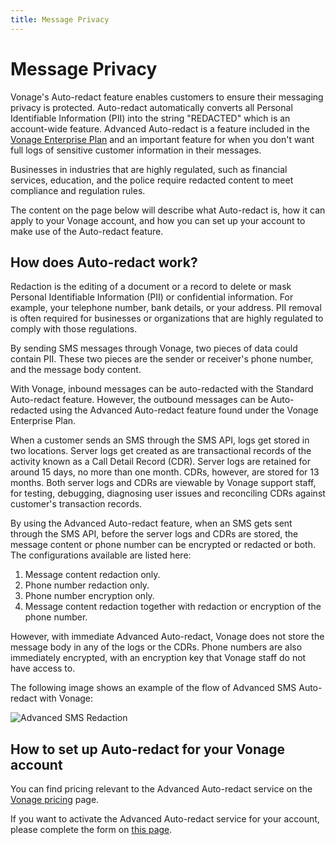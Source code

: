 ```yaml
---
title: Message Privacy
---
```


# Message Privacy

Vonage's Auto-redact feature enables customers to ensure their messaging privacy is protected. Auto-redact automatically converts all Personal Identifiable Information (PII) into the string "REDACTED" which is an account-wide feature. Advanced Auto-redact is a feature included in the [Vonage Enterprise Plan](https://www.vonage.com/communications-apis/enterprise/) and an important feature for when you don't want full logs of sensitive customer information in their messages.

Businesses in industries that are highly regulated, such as financial services, education, and the police require redacted content to meet compliance and regulation rules. 

The content on the page below will describe what Auto-redact is, how it can apply to your Vonage account, and how you can set up your account to make use of the Auto-redact feature.

## How does Auto-redact work?

Redaction is the editing of a document or a record to delete or mask Personal Identifiable Information (PII) or confidential information. For example, your telephone number, bank details, or your address. PII removal is often required for businesses or organizations that are highly regulated to comply with those regulations.

By sending SMS messages through Vonage, two pieces of data could contain PII. These two pieces are the sender or receiver's phone number, and the message body content.

With Vonage, inbound messages can be auto-redacted with the Standard Auto-redact feature. However, the outbound messages can be Auto-redacted using the Advanced Auto-redact feature found under the Vonage Enterprise Plan.

When a customer sends an SMS through the SMS API, logs get stored in two locations. Server logs get created as are transactional records of the activity known as a Call Detail Record (CDR). Server logs are retained for around 15 days, no more than one month. CDRs, however, are stored for 13 months. Both server logs and CDRs are viewable by Vonage support staff, for testing, debugging, diagnosing user issues and reconciling CDRs against customer's transaction records.

By using the Advanced Auto-redact feature, when an SMS gets sent through the SMS API, before the server logs and CDRs are stored, the message content or phone number can be encrypted or redacted or both. The configurations available are listed here:

1. Message content redaction only.
2. Phone number redaction only.
3. Phone number encryption only.
4. Message content redaction together with redaction or encryption of the phone number.

However, with immediate Advanced Auto-redact, Vonage does not store the message body in any of the logs or the CDRs. Phone numbers are also immediately encrypted, with an encryption key that Vonage staff do not have access to.

The following image shows an example of the flow of Advanced SMS Auto-redact with Vonage:

![Advanced SMS Redaction](/assets/images/messaging/sms/advanced_sms_redaction.png)

## How to set up Auto-redact for your Vonage account

You can find pricing relevant to the Advanced Auto-redact service on the [Vonage pricing](https://www.vonage.com/communications-apis/pricing/) page.

If you want to activate the Advanced Auto-redact service for your account, please complete the form on [this page](https://info.nexmo.com/RedactAPI.html).
